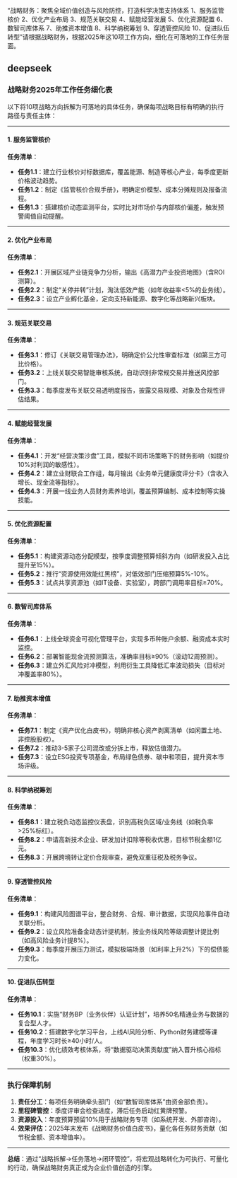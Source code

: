 “战略财务：聚焦全域价值创造与风险防控，打造科学决策支持体系
1、服务监管核价
2、优化产业布局
3、规范关联交易
4、赋能经营发展
5、优化资源配置
6、数智司库体系
7、助推资本增值
8、科学纳税筹划
9、穿透管控风险
10、促进队伍转型”请根据战略财务，根据2025年这10项工作方向，细化在可落地的工作任务层面。

## deepseek

### **战略财务2025年工作任务细化表**  
以下将10项战略方向拆解为可落地的具体任务，确保每项战略目标有明确的执行路径与责任主体：

---

#### **1. 服务监管核价**  
**任务清单**：  
- **任务1.1**：建立行业核价对标数据库，覆盖能源、制造等核心产业，每季度更新价格波动趋势。  
- **任务1.2**：制定《监管核价合规手册》，明确定价模型、成本分摊规则及报备流程。  
- **任务1.3**：搭建核价动态监测平台，实时比对市场价与内部核价偏差，触发预警阈值自动提醒。  

---

#### **2. 优化产业布局**  
**任务清单**：  
- **任务2.1**：开展区域产业链竞争力分析，输出《高潜力产业投资地图》（含ROI测算）。  
- **任务2.2**：制定“关停并转”计划，淘汰低效产能（如年收益率<5%的业务线）。  
- **任务2.3**：设立产业孵化基金，定向支持新能源、数字化等战略新兴板块。  

---

#### **3. 规范关联交易**  
**任务清单**：  
- **任务3.1**：修订《关联交易管理办法》，明确定价公允性审查标准（如第三方可比价格）。  
- **任务3.2**：上线关联交易智能审核系统，自动识别非常规交易并推送风控部门。  
- **任务3.3**：每季度发布关联交易透明度报告，披露交易规模、对象及合规性评估结果。  

---

#### **4. 赋能经营发展**  
**任务清单**：  
- **任务4.1**：开发“经营决策沙盘”工具，模拟不同市场策略下的财务影响（如提价10%对利润的敏感性）。  
- **任务4.2**：建立业财联合工作组，每月输出《业务单元健康度评分卡》（含收入增长、现金流等指标）。  
- **任务4.3**：开展一线业务人员财务素养培训，覆盖预算编制、成本控制等实操技能。  

---

#### **5. 优化资源配置**  
**任务清单**：  
- **任务5.1**：构建资源动态分配模型，按季度调整预算倾斜方向（如研发投入占比提升至15%）。  
- **任务5.2**：推行“资源使用效能红黑榜”，对低效部门压缩预算5%-10%。  
- **任务5.3**：试点共享资源池（如IT设备、实验室），跨部门调用率目标≥70%。  

---

#### **6. 数智司库体系**  
**任务清单**：  
- **任务6.1**：上线全球资金可视化管理平台，实现多币种账户余额、融资成本实时监控。  
- **任务6.2**：部署智能现金流预测算法，准确率目标≥90%（滚动12周预测）。  
- **任务6.3**：建立外汇风险对冲模型，利用衍生工具降低汇率波动损失（目标对冲覆盖率80%）。  

---

#### **7. 助推资本增值**  
**任务清单**：  
- **任务7.1**：制定《资产优化白皮书》，明确非核心资产剥离清单（如闲置土地、非控股股权）。  
- **任务7.2**：推动3-5家子公司混改或分拆上市，释放估值潜力。  
- **任务7.3**：设立ESG投资专项基金，布局绿色债券、碳中和项目，提升资本市场评级。  

---

#### **8. 科学纳税筹划**  
**任务清单**：  
- **任务8.1**：建立税负动态监控仪表盘，识别高税负区域/业务线（如税负率>25%标红）。  
- **任务8.2**：申请高新技术企业、研发加计扣除等税收优惠，目标节税金额1亿元。  
- **任务8.3**：开展跨境转让定价合规审查，避免双重征税及税务争议。  

---

#### **9. 穿透管控风险**  
**任务清单**：  
- **任务9.1**：构建风险图谱平台，整合财务、合规、审计数据，实现风险事件自动关联分析。  
- **任务9.2**：设立风险准备金动态计提机制，按业务线风险等级调整计提比例（如高风险业务计提8%）。  
- **任务9.3**：每季度开展压力测试，模拟极端场景（如利率上升2%）下的偿债能力变化。  

---

#### **10. 促进队伍转型**  
**任务清单**：  
- **任务10.1**：实施“财务BP（业务伙伴）认证计划”，培养50名精通业务与数据的复合型人才。  
- **任务10.2**：搭建数字化学习平台，上线AI风险分析、Python财务建模等课程，年度学习时长≥40小时/人。  
- **任务10.3**：优化绩效考核体系，将“数据驱动决策贡献度”纳入晋升核心指标（权重30%）。  

---

### **执行保障机制**  
1. **责任分工**：每项任务明确牵头部门（如“数智司库体系”由资金部负责）。  
2. **里程碑管控**：季度评审会检查进度，滞后任务启动红黄牌预警。  
3. **资源投入**：年度预算预留10%用于战略财务专项（如系统开发、外部咨询）。  
4. **效果评估**：2025年末发布《战略财务价值白皮书》，量化各任务财务贡献（如节税金额、资本增值率）。  

---  
**总结**：通过“战略拆解→任务落地→闭环管控”，将宏观战略转化为可执行、可量化的行动，确保战略财务真正成为企业价值创造的引擎。